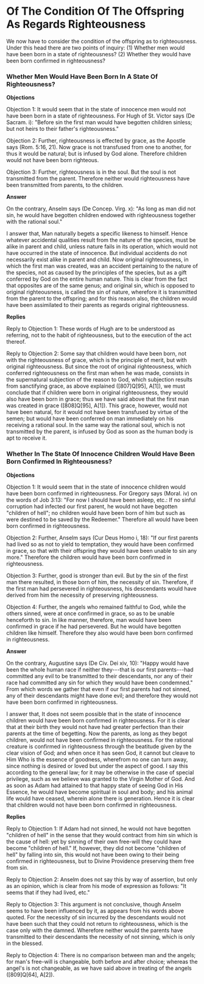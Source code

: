 # Of The Condition Of The Offspring As Regards Righteousness

We now have to consider the condition of the offspring as to righteousness. Under this head there are two points of inquiry:
(1) Whether men would have been born in a state of righteousness?
(2) Whether they would have been born confirmed in righteousness?
### Whether Men Would Have Been Born In A State Of Righteousness?

**Objections**

Objection 1: It would seem that in the state of innocence men would not have been born in a state of righteousness. For Hugh of St. Victor says (De Sacram. i): "Before sin the first man would have begotten children sinless; but not heirs to their father's righteousness."

Objection 2: Further, righteousness is effected by grace, as the Apostle says (Rom. 5:16, 21). Now grace is not transfused from one to another, for thus it would be natural; but is infused by God alone. Therefore children would not have been born righteous.

Objection 3: Further, righteousness is in the soul. But the soul is not transmitted from the parent. Therefore neither would righteousness have been transmitted from parents, to the children.

**Answer**

On the contrary, Anselm says (De Concep. Virg. x): "As long as man did not sin, he would have begotten children endowed with righteousness together with the rational soul."

I answer that, Man naturally begets a specific likeness to himself. Hence whatever accidental qualities result from the nature of the species, must be alike in parent and child, unless nature fails in its operation, which would not have occurred in the state of innocence. But individual accidents do not necessarily exist alike in parent and child. Now original righteousness, in which the first man was created, was an accident pertaining to the nature of the species, not as caused by the principles of the species, but as a gift conferred by God on the entire human nature. This is clear from the fact that opposites are of the same genus; and original sin, which is opposed to original righteousness, is called the sin of nature, wherefore it is transmitted from the parent to the offspring; and for this reason also, the children would have been assimilated to their parents as regards original righteousness.

**Replies**

Reply to Objection 1: These words of Hugh are to be understood as referring, not to the habit of righteousness, but to the execution of the act thereof.

Reply to Objection 2: Some say that children would have been born, not with the righteousness of grace, which is the principle of merit, but with original righteousness. But since the root of original righteousness, which conferred righteousness on the first man when he was made, consists in the supernatural subjection of the reason to God, which subjection results from sanctifying grace, as above explained ([807]Q[95], A[1]), we must conclude that if children were born in original righteousness, they would also have been born in grace; thus we have said above that the first man was created in grace ([808]Q[95], A[1]). This grace, however, would not have been natural, for it would not have been transfused by virtue of the semen; but would have been conferred on man immediately on his receiving a rational soul. In the same way the rational soul, which is not transmitted by the parent, is infused by God as soon as the human body is apt to receive it.
### Whether In The State Of Innocence Children Would Have Been Born Confirmed In Righteousness?

**Objections**

Objection 1: It would seem that in the state of innocence children would have been born confirmed in righteousness. For Gregory says (Moral. iv) on the words of Job 3:13: "For now I should have been asleep, etc.: If no sinful corruption had infected our first parent, he would not have begotten "children of hell"; no children would have been born of him but such as were destined to be saved by the Redeemer." Therefore all would have been born confirmed in righteousness.

Objection 2: Further, Anselm says (Cur Deus Homo i, 18): "If our first parents had lived so as not to yield to temptation, they would have been confirmed in grace, so that with their offspring they would have been unable to sin any more." Therefore the children would have been born confirmed in righteousness.

Objection 3: Further, good is stronger than evil. But by the sin of the first man there resulted, in those born of him, the necessity of sin. Therefore, if the first man had persevered in righteousness, his descendants would have derived from him the necessity of preserving righteousness.

Objection 4: Further, the angels who remained faithful to God, while the others sinned, were at once confirmed in grace, so as to be unable henceforth to sin. In like manner, therefore, man would have been confirmed in grace if he had persevered. But he would have begotten children like himself. Therefore they also would have been born confirmed in righteousness.

**Answer**

On the contrary, Augustine says (De Civ. Dei xiv, 10): "Happy would have been the whole human race if neither they---that is our first parents---had committed any evil to be transmitted to their descendants, nor any of their race had committed any sin for which they would have been condemned." From which words we gather that even if our first parents had not sinned, any of their descendants might have done evil; and therefore they would not have been born confirmed in righteousness.

I answer that, It does not seem possible that in the state of innocence children would have been born confirmed in righteousness. For it is clear that at their birth they would not have had greater perfection than their parents at the time of begetting. Now the parents, as long as they begot children, would not have been confirmed in righteousness. For the rational creature is confirmed in righteousness through the beatitude given by the clear vision of God; and when once it has seen God, it cannot but cleave to Him Who is the essence of goodness, wherefrom no one can turn away, since nothing is desired or loved but under the aspect of good. I say this according to the general law; for it may be otherwise in the case of special privilege, such as we believe was granted to the Virgin Mother of God. And as soon as Adam had attained to that happy state of seeing God in His Essence, he would have become spiritual in soul and body; and his animal life would have ceased, wherein alone there is generation. Hence it is clear that children would not have been born confirmed in righteousness.

**Replies**

Reply to Objection 1: If Adam had not sinned, he would not have begotten "children of hell" in the sense that they would contract from him sin which is the cause of hell: yet by sinning of their own free-will they could have become "children of hell." If, however, they did not become "children of hell" by falling into sin, this would not have been owing to their being confirmed in righteousness, but to Divine Providence preserving them free from sin.

Reply to Objection 2: Anselm does not say this by way of assertion, but only as an opinion, which is clear from his mode of expression as follows: "It seems that if they had lived, etc."

Reply to Objection 3: This argument is not conclusive, though Anselm seems to have been influenced by it, as appears from his words above quoted. For the necessity of sin incurred by the descendants would not have been such that they could not return to righteousness, which is the case only with the damned. Wherefore neither would the parents have transmitted to their descendants the necessity of not sinning, which is only in the blessed.

Reply to Objection 4: There is no comparison between man and the angels; for man's free-will is changeable, both before and after choice; whereas the angel's is not changeable, as we have said above in treating of the angels ([809]Q[64], A[2]).
